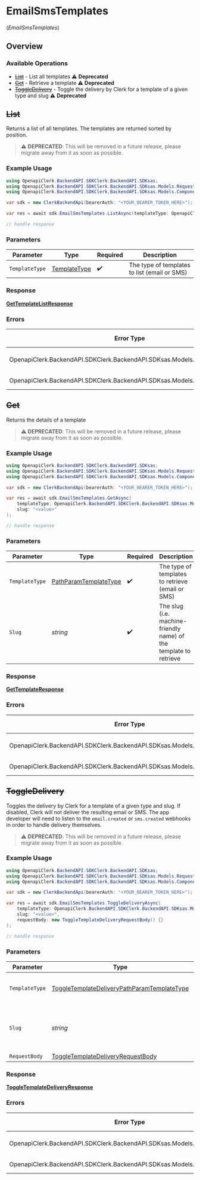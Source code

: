 # EmailSmsTemplates
(*EmailSmsTemplates*)

## Overview

### Available Operations

* [~~List~~](#list) - List all templates :warning: **Deprecated**
* [~~Get~~](#get) - Retrieve a template :warning: **Deprecated**
* [~~ToggleDelivery~~](#toggledelivery) - Toggle the delivery by Clerk for a template of a given type and slug :warning: **Deprecated**

## ~~List~~

Returns a list of all templates.
The templates are returned sorted by position.

> :warning: **DEPRECATED**: This will be removed in a future release, please migrate away from it as soon as possible.

### Example Usage

```csharp
using OpenapiClerk.BackendAPI.SDKClerk.BackendAPI.SDKsas;
using OpenapiClerk.BackendAPI.SDKClerk.BackendAPI.SDKsas.Models.Requests;
using OpenapiClerk.BackendAPI.SDKClerk.BackendAPI.SDKsas.Models.Components;

var sdk = new ClerkBackendApi(bearerAuth: "<YOUR_BEARER_TOKEN_HERE>");

var res = await sdk.EmailSmsTemplates.ListAsync(templateType: OpenapiClerk.BackendAPI.SDKClerk.BackendAPI.SDKsas.Models.Requests.TemplateType.Sms);

// handle response
```

### Parameters

| Parameter                                             | Type                                                  | Required                                              | Description                                           |
| ----------------------------------------------------- | ----------------------------------------------------- | ----------------------------------------------------- | ----------------------------------------------------- |
| `TemplateType`                                        | [TemplateType](../../Models/Requests/TemplateType.md) | :heavy_check_mark:                                    | The type of templates to list (email or SMS)          |

### Response

**[GetTemplateListResponse](../../Models/Requests/GetTemplateListResponse.md)**

### Errors

| Error Type                                                                    | Status Code                                                                   | Content Type                                                                  |
| ----------------------------------------------------------------------------- | ----------------------------------------------------------------------------- | ----------------------------------------------------------------------------- |
| OpenapiClerk.BackendAPI.SDKClerk.BackendAPI.SDKsas.Models.Errors.ClerkErrors  | 400, 401, 422                                                                 | application/json                                                              |
| OpenapiClerk.BackendAPI.SDKClerk.BackendAPI.SDKsas.Models.Errors.APIException | 4XX, 5XX                                                                      | \*/\*                                                                         |

## ~~Get~~

Returns the details of a template

> :warning: **DEPRECATED**: This will be removed in a future release, please migrate away from it as soon as possible.

### Example Usage

```csharp
using OpenapiClerk.BackendAPI.SDKClerk.BackendAPI.SDKsas;
using OpenapiClerk.BackendAPI.SDKClerk.BackendAPI.SDKsas.Models.Requests;
using OpenapiClerk.BackendAPI.SDKClerk.BackendAPI.SDKsas.Models.Components;

var sdk = new ClerkBackendApi(bearerAuth: "<YOUR_BEARER_TOKEN_HERE>");

var res = await sdk.EmailSmsTemplates.GetAsync(
    templateType: OpenapiClerk.BackendAPI.SDKClerk.BackendAPI.SDKsas.Models.Requests.PathParamTemplateType.Sms,
    slug: "<value>"
);

// handle response
```

### Parameters

| Parameter                                                               | Type                                                                    | Required                                                                | Description                                                             |
| ----------------------------------------------------------------------- | ----------------------------------------------------------------------- | ----------------------------------------------------------------------- | ----------------------------------------------------------------------- |
| `TemplateType`                                                          | [PathParamTemplateType](../../Models/Requests/PathParamTemplateType.md) | :heavy_check_mark:                                                      | The type of templates to retrieve (email or SMS)                        |
| `Slug`                                                                  | *string*                                                                | :heavy_check_mark:                                                      | The slug (i.e. machine-friendly name) of the template to retrieve       |

### Response

**[GetTemplateResponse](../../Models/Requests/GetTemplateResponse.md)**

### Errors

| Error Type                                                                    | Status Code                                                                   | Content Type                                                                  |
| ----------------------------------------------------------------------------- | ----------------------------------------------------------------------------- | ----------------------------------------------------------------------------- |
| OpenapiClerk.BackendAPI.SDKClerk.BackendAPI.SDKsas.Models.Errors.ClerkErrors  | 400, 401, 404                                                                 | application/json                                                              |
| OpenapiClerk.BackendAPI.SDKClerk.BackendAPI.SDKsas.Models.Errors.APIException | 4XX, 5XX                                                                      | \*/\*                                                                         |

## ~~ToggleDelivery~~

Toggles the delivery by Clerk for a template of a given type and slug.
If disabled, Clerk will not deliver the resulting email or SMS.
The app developer will need to listen to the `email.created` or `sms.created` webhooks in order to handle delivery themselves.

> :warning: **DEPRECATED**: This will be removed in a future release, please migrate away from it as soon as possible.

### Example Usage

```csharp
using OpenapiClerk.BackendAPI.SDKClerk.BackendAPI.SDKsas;
using OpenapiClerk.BackendAPI.SDKClerk.BackendAPI.SDKsas.Models.Requests;
using OpenapiClerk.BackendAPI.SDKClerk.BackendAPI.SDKsas.Models.Components;

var sdk = new ClerkBackendApi(bearerAuth: "<YOUR_BEARER_TOKEN_HERE>");

var res = await sdk.EmailSmsTemplates.ToggleDeliveryAsync(
    templateType: OpenapiClerk.BackendAPI.SDKClerk.BackendAPI.SDKsas.Models.Requests.ToggleTemplateDeliveryPathParamTemplateType.Email,
    slug: "<value>",
    requestBody: new ToggleTemplateDeliveryRequestBody() {}
);

// handle response
```

### Parameters

| Parameter                                                                                                           | Type                                                                                                                | Required                                                                                                            | Description                                                                                                         |
| ------------------------------------------------------------------------------------------------------------------- | ------------------------------------------------------------------------------------------------------------------- | ------------------------------------------------------------------------------------------------------------------- | ------------------------------------------------------------------------------------------------------------------- |
| `TemplateType`                                                                                                      | [ToggleTemplateDeliveryPathParamTemplateType](../../Models/Requests/ToggleTemplateDeliveryPathParamTemplateType.md) | :heavy_check_mark:                                                                                                  | The type of template to toggle delivery for                                                                         |
| `Slug`                                                                                                              | *string*                                                                                                            | :heavy_check_mark:                                                                                                  | The slug of the template for which to toggle delivery                                                               |
| `RequestBody`                                                                                                       | [ToggleTemplateDeliveryRequestBody](../../Models/Requests/ToggleTemplateDeliveryRequestBody.md)                     | :heavy_minus_sign:                                                                                                  | N/A                                                                                                                 |

### Response

**[ToggleTemplateDeliveryResponse](../../Models/Requests/ToggleTemplateDeliveryResponse.md)**

### Errors

| Error Type                                                                    | Status Code                                                                   | Content Type                                                                  |
| ----------------------------------------------------------------------------- | ----------------------------------------------------------------------------- | ----------------------------------------------------------------------------- |
| OpenapiClerk.BackendAPI.SDKClerk.BackendAPI.SDKsas.Models.Errors.ClerkErrors  | 400, 401, 404                                                                 | application/json                                                              |
| OpenapiClerk.BackendAPI.SDKClerk.BackendAPI.SDKsas.Models.Errors.APIException | 4XX, 5XX                                                                      | \*/\*                                                                         |
